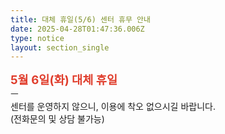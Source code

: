 ```yaml
---
title: 대체 휴일(5/6) 센터 휴무 안내
date: 2025-04-28T01:47:36.006Z
type: notice
layout: section_single
---
```

<p><span style="color: #e03e2d; font-size: 14pt;"><strong>5월 6일(화) 대체 휴일</strong></span><br />ㅡ<br />센터를 운영하지 않으니, 이용에 착오 없으시길 바랍니다.<br />(전화문의 및 상담 불가능)</p>